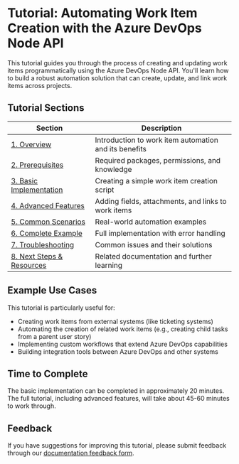 # Tutorial: Automating Work Item Creation with the Azure DevOps Node API

This tutorial guides you through the process of creating and updating work items programmatically using the Azure DevOps Node API. You'll learn how to build a robust automation solution that can create, update, and link work items across projects.

## Tutorial Sections

| Section | Description |
|---------|-------------|
| [1. Overview](./sections/01-header-overview.md) | Introduction to work item automation and its benefits |
| [2. Prerequisites](./sections/02-prerequisites.md) | Required packages, permissions, and knowledge |
| [3. Basic Implementation](./sections/03-basic-implementation.md) | Creating a simple work item creation script |
| [4. Advanced Features](./sections/04-advanced-features.md) | Adding fields, attachments, and links to work items |
| [5. Common Scenarios](./sections/05-common-scenarios.md) | Real-world automation examples |
| [6. Complete Example](./sections/06-complete-example.md) | Full implementation with error handling |
| [7. Troubleshooting](./sections/07-troubleshooting.md) | Common issues and their solutions |
| [8. Next Steps & Resources](./sections/08-next-steps-resources.md) | Related documentation and further learning |

## Example Use Cases

This tutorial is particularly useful for:

- Creating work items from external systems (like ticketing systems)
- Automating the creation of related work items (e.g., creating child tasks from a parent user story)
- Implementing custom workflows that extend Azure DevOps capabilities
- Building integration tools between Azure DevOps and other systems

## Time to Complete

The basic implementation can be completed in approximately 20 minutes. The full tutorial, including advanced features, will take about 45-60 minutes to work through.

## Feedback

If you have suggestions for improving this tutorial, please submit feedback through our [documentation feedback form](https://github.com/Microsoft/azure-devops-node-api/issues). 